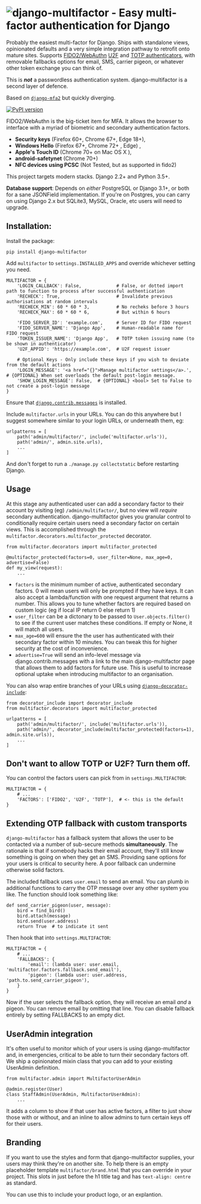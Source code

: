 # ![django-multifactor - Easy multi-factor authentication for Django](https://raw.githubusercontent.com/oliwarner/django-multifactor/master/logo3.png)

Probably the easiest multi-factor for Django. Ships with standalone views, opinionated defaults 
and a very simple integration pathway to retrofit onto mature sites. Supports [FIDO2/WebAuthn](https://en.wikipedia.org/wiki/WebAuthn)
[U2F](https://en.wikipedia.org/wiki/Universal_2nd_Factor) and [TOTP authenticators](https://en.wikipedia.org/wiki/Time-based_One-time_Password_algorithm), with removable fallbacks options for email, SMS, carrier pigeon, or whatever other token
exchange you can think of.

This is ***not*** a passwordless authentication system. django-multifactor is a second layer of defence.

Based on [`django-mfa2`](https://pypi.org/project/django-mfa2/) but quickly diverging.

[![PyPI version](https://badge.fury.io/py/django-multifactor.svg)](https://badge.fury.io/py/django-multifactor)

FIDO2/WebAuthn is the big-ticket item for MFA. It allows the browser to interface with a myriad of biometric and secondary authentication factors.

 * **Security keys** (Firefox 60+, Chrome 67+, Edge 18+),
 * **Windows Hello** (Firefox 67+, Chrome 72+ , Edge) ,
 * **Apple's Touch ID** (Chrome 70+ on Mac OS X ),
 * **android-safetynet** (Chrome 70+)
 * **NFC devices using PCSC** (Not Tested, but as supported in fido2)

This project targets modern stacks. Django 2.2+ and Python 3.5+.

**Database support**: Depends on *either* PostgreSQL or Django 3.1+, or both for a sane JSONField implementation. If you're on Postgres, you can carry on using Django 2.x but SQLite3, MySQL, Oracle, etc users will need to upgrade.



## Installation:

Install the package:

    pip install django-multifactor

Add `multifactor` to `settings.INSTALLED_APPS` and override whichever setting you need.

    MULTIFACTOR = {
        'LOGIN_CALLBACK': False,             # False, or dotted import path to function to process after successful authentication
        'RECHECK': True,                     # Invalidate previous authorisations at random intervals
        'RECHECK_MIN': 60 * 60 * 3,          # No recheks before 3 hours
        'RECHECK_MAX': 60 * 60 * 6,          # But within 6 hours
    
        'FIDO_SERVER_ID': 'example.com',     # Server ID for FIDO request
        'FIDO_SERVER_NAME': 'Django App',    # Human-readable name for FIDO request
        'TOKEN_ISSUER_NAME': 'Django App',   # TOTP token issuing name (to be shown in authenticator)
        'U2F_APPID': 'https://example.com',  # U2F request issuer
        
        # Optional Keys - Only include these keys if you wish to deviate from the default actions
        'LOGIN_MESSAGE': '<a href="{}">Manage multifactor settings</a>.',  # {OPTIONAL} When set overloads the default post-login message.
        'SHOW_LOGIN_MESSAGE': False,  # {OPTIONAL} <bool> Set to False to not create a post-login message
    }

Ensure that [`django.contrib.messages`](https://docs.djangoproject.com/en/2.2/ref/contrib/messages/) is installed.

Include `multifactor.urls` in your URLs. You can do this anywhere but I suggest somewhere similar to your login URLs, or underneath them, eg:

    urlpatterns = [
        path('admin/multifactor/', include('multifactor.urls')),
        path('admin/', admin.site.urls),
        ...
    ]


And don't forget to run a `./manage.py collectstatic` before restarting Django.


## Usage

At this stage any authenticated user can add a secondary factor to their account by visiting (eg) `/admin/multifactor/`, but no view will *require* secondary authentication. django-multifactor gives you granular control to conditionally require certain users need a secondary factor on certain views. This is accomplished through the `multifactor.decorators.multifactor_protected` decorator.

    from multifactor.decorators import multifactor_protected

    @multifactor_protected(factors=0, user_filter=None, max_age=0, advertise=False)
    def my_view(request):
        ...

 - `factors` is the minimum number of active, authenticated secondary factors. 0 will mean users will only be prompted if they have keys. It can also accept a lambda/function with one request argument that returns a number. This allows you to tune whether factors are required based on custom logic (eg if local IP return 0 else return 1)
 - `user_filter` can be a dictonary to be passed to `User.objects.filter()` to see if the current user matches these conditions. If empty or None, it will match all users.
 - `max_age=600` will ensure the the user has authenticated with their secondary factor within 10 minutes. You can tweak this for higher security at the cost of inconvenience.
 - `advertise=True` will send an info-level message via django.contrib.messages with a link to the main django-multifactor page that allows them to add factors for future use. This is useful to increase optional uptake when introducing multifactor to an organisation.


 You can also wrap entire branches of your URLs using [`django-decorator-include`](https://pypi.org/project/django-decorator-include/):

    from decorator_include import decorator_include
    from multifactor.decorators import multifactor_protected

    urlpatterns = [
        path('admin/multifactor/', include('multifactor.urls')),
        path('admin/', decorator_include(multifactor_protected(factors=1), admin.site.urls)),
        ...
    ]


## Don't want to allow TOTP or U2F? Turn them off.

You can control the factors users can pick from in `settings.MULTIFACTOR`:

    MULTIFACTOR = {
        # ...
        'FACTORS': ['FIDO2', 'U2F', 'TOTP'],  # <- this is the default
    }


## Extending OTP fallback with custom transports

`django-multifactor` has a fallback system that allows the user to be contacted via a number of sub-secure methods **simultaneously**. The rationale is that if somebody hacks their email account, they'll still know something is going on when they get an SMS. Providing sane options for your users is critical to security here. A poor fallback can undermine otherwise solid factors.

The included fallback uses `user.email` to send an email. You can plumb in additional functions to carry the OTP message over any
other system you like. The function should look something like:

    def send_carrier_pigeon(user, message):
        bird = find_bird()
        bird.attach(message)
        bird.send(user.address)
        return True  # to indicate it sent

Then hook that into `settings.MULTIFACTOR`:

    MULTIFACTOR = {
        # ...
        'FALLBACKS': {
            'email': (lambda user: user.email, 'multifactor.factors.fallback.send_email'),
            'pigeon': (lambda user: user.address, 'path.to.send_carrier_pigeon'),
        }
    }

Now if the user selects the fallback option, they will receive an email *and* a pigeon. You can remove email by omitting that line. You can disable fallback entirely by setting FALLBACKS to an empty dict.


## UserAdmin integration

It's often useful to monitor which of your users is using django-multifactor and, in emergencies, critical to be able to turn their secondary factors off. We ship a opinionated mixin class that you can add to your existing UserAdmin definition.

    from multifactor.admin import MultifactorUserAdmin

    @admin.register(User)
    class StaffAdmin(UserAdmin, MultifactorUserAdmin):
        ...

It adds a column to show if that user has active factors, a filter to just show those with or without, and an inline to allow admins to turn certain keys off for their users.


## Branding

If you want to use the styles and form that django-multifactor supplies, your users may think they're on another site. To help there is an empty placeholder template `multifactor/brand.html` that you can override in your project. This slots in just before the h1 title tag and has `text-align: centre` as standard.

You can use this to include your product logo, or an explantion.

